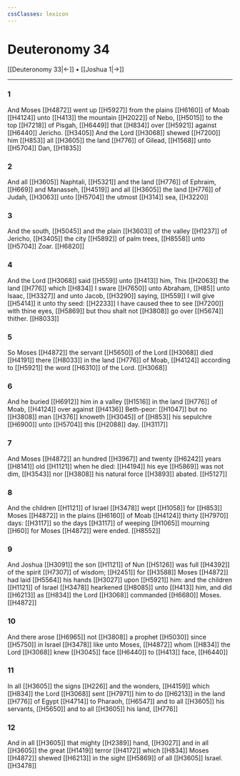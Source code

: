 ```yaml
---
cssClasses: lexicon
---
```

# Deuteronomy 34

[[Deuteronomy 33|←]] • [[Joshua 1|→]]

---

### 1
And Moses [[H4872]] went up [[H5927]] from the plains [[H6160]] of Moab [[H4124]] unto [[H413]] the mountain [[H2022]] of Nebo, [[H5015]] to the top [[H7218]] of Pisgah, [[H6449]] that [[H834]] over [[H5921]] against [[H6440]] Jericho. [[H3405]] And the Lord [[H3068]] shewed [[H7200]]  him [[H853]] all [[H3605]] the land [[H776]] of Gilead, [[H1568]] unto [[H5704]] Dan, [[H1835]]

### 2
And all [[H3605]] Naphtali, [[H5321]] and the land [[H776]] of Ephraim, [[H669]] and Manasseh, [[H4519]] and all [[H3605]] the land [[H776]] of Judah, [[H3063]] unto [[H5704]] the utmost [[H314]] sea, [[H3220]]

### 3
And the south, [[H5045]] and the plain [[H3603]] of the valley [[H1237]] of Jericho, [[H3405]] the city [[H5892]] of palm trees, [[H8558]] unto [[H5704]] Zoar. [[H6820]]

### 4
And the Lord [[H3068]] said [[H559]] unto [[H413]] him, This [[H2063]] the land [[H776]] which [[H834]] I sware [[H7650]] unto Abraham, [[H85]] unto Isaac, [[H3327]] and unto Jacob, [[H3290]] saying, [[H559]] I will give [[H5414]] it unto thy seed: [[H2233]] I have caused thee to see [[H7200]] with thine eyes, [[H5869]] but thou shalt not [[H3808]] go over [[H5674]] thither. [[H8033]]

### 5
So Moses [[H4872]] the servant [[H5650]] of the Lord [[H3068]] died [[H4191]] there [[H8033]] in the land [[H776]] of Moab, [[H4124]] according to [[H5921]] the word [[H6310]] of the Lord. [[H3068]]

### 6
And he buried [[H6912]] him in a valley [[H1516]] in the land [[H776]] of Moab, [[H4124]] over against [[H4136]] Beth-peor: [[H1047]] but no [[H3808]] man [[H376]] knoweth [[H3045]]  of [[H853]] his sepulchre [[H6900]] unto [[H5704]] this [[H2088]] day. [[H3117]]

### 7
And Moses [[H4872]] an hundred [[H3967]] and twenty [[H6242]] years [[H8141]] old [[H1121]] when he died: [[H4194]] his eye [[H5869]] was not dim, [[H3543]] nor [[H3808]] his natural force [[H3893]] abated. [[H5127]]

### 8
And the children [[H1121]] of Israel [[H3478]] wept [[H1058]]  for [[H853]] Moses [[H4872]] in the plains [[H6160]] of Moab [[H4124]] thirty [[H7970]] days: [[H3117]] so the days [[H3117]] of weeping [[H1065]] mourning [[H60]] for Moses [[H4872]] were ended. [[H8552]]

### 9
And Joshua [[H3091]] the son [[H1121]] of Nun [[H5126]] was full [[H4392]] of the spirit [[H7307]] of wisdom; [[H2451]] for [[H3588]] Moses [[H4872]] had laid [[H5564]] his hands [[H3027]] upon [[H5921]] him: and the children [[H1121]] of Israel [[H3478]] hearkened [[H8085]] unto [[H413]] him, and did [[H6213]] as [[H834]] the Lord [[H3068]] commanded [[H6680]] Moses. [[H4872]]

### 10
And there arose [[H6965]] not [[H3808]] a prophet [[H5030]] since [[H5750]] in Israel [[H3478]] like unto Moses, [[H4872]] whom [[H834]] the Lord [[H3068]] knew [[H3045]] face [[H6440]] to [[H413]] face, [[H6440]]

### 11
In all [[H3605]] the signs [[H226]] and the wonders, [[H4159]] which [[H834]] the Lord [[H3068]] sent [[H7971]] him to do [[H6213]] in the land [[H776]] of Egypt [[H4714]] to Pharaoh, [[H6547]] and to all [[H3605]] his servants, [[H5650]] and to all [[H3605]] his land, [[H776]]

### 12
And in all [[H3605]] that mighty [[H2389]] hand, [[H3027]] and in all [[H3605]] the great [[H1419]] terror [[H4172]] which [[H834]] Moses [[H4872]] shewed [[H6213]] in the sight [[H5869]] of all [[H3605]] Israel. [[H3478]]